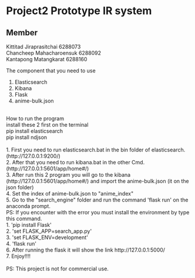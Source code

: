 # Project2 Prototype IR system
## Member
Kittitad Jiraprasitchai 6288073<br>
Chancheep Mahacharoensuk 6288092<br>
Kantapong Matangkarat 6288160<br>

The component that you need to use<br>
1. Elasticsearch<br>
2. Kibana<br>
3. Flask<br>
4. anime-bulk.json<br>

<br>
How to run the program<br>
install these 2 first on the terminal<br>
pip install elasticsearch<br>
pip install ndjson<br>
<br>
1. First you need to run elasticsearch.bat in the bin folder of elasticsearch. (http://127.0.0.1:9200/)<br>
2. After that you need to run kibana.bat in the other Cmd. (http://127.0.0.1:5601/app/home#/) <br>
3. After run this 2 program you will go to the kibana (http://127.0.0.1:5601/app/home#/) and import the anime-bulk.json (it on the json folder)<br>
4. Set the index of anime-bulk.json to "anime_index"<br>
5. Go to the "search_engine" folder and run the command 'flask run' on the anaconda prompt.<br>
PS: If you encounter with the error you must install the environment by type this command.<br>
    1. 'pip install Flask'<br>
    2. 'set FLASK_APP=search_app.py'<br>
    3. 'set FLASK_ENV=development'<br>
    4. 'flask run'<br>
6. After running the flask it will show the link http://127.0.0.1:5000/<br>
7. Enjoy!!!!<br>
<br>
PS: This project is not for commercial use.
